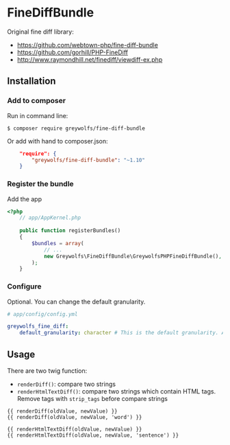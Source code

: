# FineDiffBundle

Original fine diff library:

- https://github.com/webtown-php/fine-diff-bundle
- https://github.com/gorhill/PHP-FineDiff
- http://www.raymondhill.net/finediff/viewdiff-ex.php

## Installation

### Add to composer

Run in command line:

```shell
$ composer require greywolfs/fine-diff-bundle
```

Or add with hand to composer.json:

```json
    "require": {
        "greywolfs/fine-diff-bundle": "~1.10"
    }
```

### Register the bundle

Add the app

```php
<?php
    // app/AppKernel.php
    
    public function registerBundles()
	{
		$bundles = array(
			// ...
			new Greywolfs\FineDiffBundle\GreywolfsPHPFineDiffBundle(),
		);
	}
```

### Configure

Optional. You can change the default granularity.

```yml
# app/config/config.yml

greywolfs_fine_diff:
    default_granularity: character # This is the default granularity. Alternatives: 'word', 'sentence' and 'paragraph'
```

## Usage

There are two twig function:

- `renderDiff()`: compare two strings
- `renderHtmlTextDiff()`: compare two strings which contain HTML tags. Remove tags with `strip_tags` before compare strings

```twig
{{ renderDiff(oldValue, newValue) }}
{{ renderDiff(oldValue, newValue, 'word') }}

{{ renderHtmlTextDiff(oldValue, newValue) }}
{{ renderHtmlTextDiff(oldValue, newValue, 'sentence') }}
```
